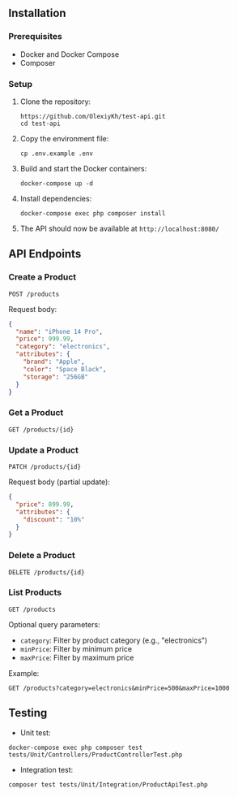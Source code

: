 ## Installation

### Prerequisites

- Docker and Docker Compose
- Composer

### Setup

1. Clone the repository:
   ```
   https://github.com/OlexiyKh/test-api.git
   cd test-api
   ```

2. Copy the environment file:
   ```
   cp .env.example .env
   ```

3. Build and start the Docker containers:
   ```
   docker-compose up -d
   ```

4. Install dependencies:
   ```
   docker-compose exec php composer install
   ```

5. The API should now be available at `http://localhost:8080/`

## API Endpoints

### Create a Product

```
POST /products
```

Request body:
```json
{
  "name": "iPhone 14 Pro",
  "price": 999.99,
  "category": "electronics",
  "attributes": {
    "brand": "Apple",
    "color": "Space Black",
    "storage": "256GB"
  }
}
```

### Get a Product

```
GET /products/{id}
```

### Update a Product

```
PATCH /products/{id}
```

Request body (partial update):
```json
{
  "price": 899.99,
  "attributes": {
    "discount": "10%"
  }
}
```

### Delete a Product

```
DELETE /products/{id}
```

### List Products

```
GET /products
```

Optional query parameters:
- `category`: Filter by product category (e.g., "electronics")
- `minPrice`: Filter by minimum price
- `maxPrice`: Filter by maximum price

Example:
```
GET /products?category=electronics&minPrice=500&maxPrice=1000
```

## Testing

- Unit test:
```
docker-compose exec php composer test tests/Unit/Controllers/ProductControllerTest.php
```

- Integration test:
```
composer test tests/Unit/Integration/ProductApiTest.php
```
